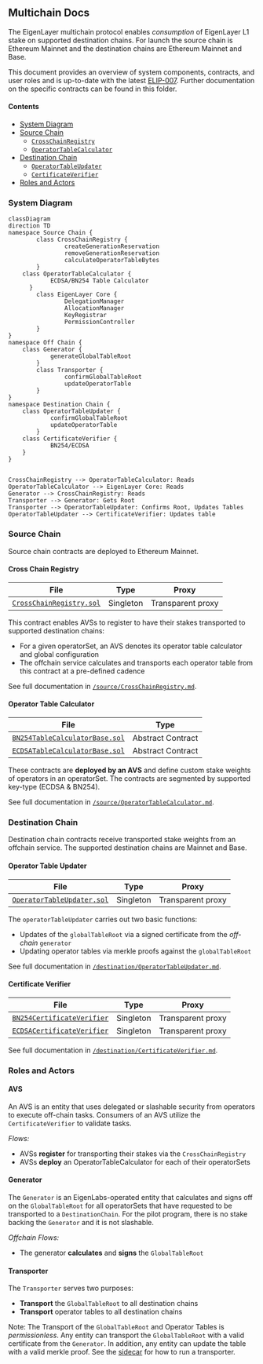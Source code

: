 [elip-007]: https://github.com/eigenfoundation/ELIPs/blob/main/ELIPs/ELIP-007.md

## Multichain Docs

The EigenLayer multichain protocol enables *consumption* of EigenLayer L1 stake on supported destination chains. For launch the source chain is Ethereum Mainnet and the destination chains are Ethereum Mainnet and Base. 

This document provides an overview of system components, contracts, and user roles and is up-to-date with the latest [ELIP-007][elip-007]. Further documentation on the specific contracts can be found in this folder. 

#### Contents

* [System Diagram](#system-diagram)
* [Source Chain](#source-chain)
    * [`CrossChainRegistry`](#cross-chain-registry)
    * [`OperatorTableCalculator`](#operator-table-calculator)
* [Destination Chain](#destination-chain)
    * [`OperatorTableUpdater`](#operator-table-updater)
    * [`CertificateVerifier`](#certificate-verifier)
* [Roles and Actors](#roles-and-actors)

### System Diagram

```mermaid
classDiagram 
direction TD
namespace Source Chain {
		class CrossChainRegistry {
				createGenerationReservation
				removeGenerationReservation
				calculateOperatorTableBytes
		}
    class OperatorTableCalculator {
		    ECDSA/BN254 Table Calculator
	  }
		class EigenLayer Core {
				DelegationManager
				AllocationManager
				KeyRegistrar
				PermissionController
		}
}
namespace Off Chain {
    class Generator {
		    generateGlobalTableRoot
		}
		class Transporter {
				confirmGlobalTableRoot
				updateOperatorTable
		}
}
namespace Destination Chain {
    class OperatorTableUpdater {
		    confirmGlobalTableRoot
		    updateOperatorTable
		}
    class CertificateVerifier {
		    BN254/ECDSA
    }
}


CrossChainRegistry --> OperatorTableCalculator: Reads
OperatorTableCalculator --> EigenLayer Core: Reads
Generator --> CrossChainRegistry: Reads
Transporter --> Generator: Gets Root
Transporter --> OperatorTableUpdater: Confirms Root, Updates Tables
OperatorTableUpdater --> CertificateVerifier: Updates table
```

### Source Chain

Source chain contracts are deployed to Ethereum Mainnet. 

#### Cross Chain Registry

| File | Type | Proxy |
| -------- | -------- | -------- |
| [`CrossChainRegistry.sol`](../../src/contracts/multichain/CrossChainRegistry.sol) | Singleton | Transparent proxy |

This contract enables AVSs to register to have their stakes transported to supported destination chains:
* For a given operatorSet, an AVS denotes its operator table calculator and global configuration
* The offchain service calculates and transports each operator table from this contract at a pre-defined cadence

See full documentation in [`/source/CrossChainRegistry.md`](./source/CrossChainRegistry.md). 

#### Operator Table Calculator

| File | Type |
| -------- | -------- |
| [`BN254TableCalculatorBase.sol`](../../src/contracts/multichain/BN254TableCalculatorBase.sol) | Abstract Contract |
| [`ECDSATableCalculatorBase.sol`](../../src/contracts/multichain/BN254TableCalculatorBase.sol) | Abstract Contract |

These contracts are **deployed by an AVS** and define custom stake weights of operators in an operatorSet. The contracts are segmented by supported key-type (ECDSA & BN254). 

See full documentation in [`/source/OperatorTableCalculator.md`](./source/OperatorTableCalculator.md).

### Destination Chain

Destination chain contracts receive transported stake weights from an offchain service. The supported destination chains are Mainnet and Base. 

#### Operator Table Updater

| File | Type | Proxy |
| -------- | -------- | -------- |
| [`OperatorTableUpdater.sol`](../../src/contracts/multichain/OperatorTableUpdater.sol) | Singleton | Transparent proxy |

The `operatorTableUpdater` carries out two basic functions:
* Updates of the `globalTableRoot` via a signed certificate from the *off-chain* `generator`
* Updating operator tables via merkle proofs against the `globalTableRoot`

See full documentation in [`/destination/OperatorTableUpdater.md`](./destination/OperatorTableUpdater.md). 

#### Certificate Verifier

| File | Type | Proxy |
| -------- | -------- | -------- |
| [`BN254CertificateVerifier`](../../src/contracts/multichain/BN254CertificateVerifier.sol) | Singleton | Transparent proxy |
| [`ECDSACertificateVerifier`](../../src/contracts/multichain/ECDSACertificateVerifier.sol) | Singleton | Transparent proxy |

See full documentation in [`/destination/CertificateVerifier.md`](./destination/CertificateVerifier.md). 

### Roles and Actors

#### AVS

An AVS is an entity that uses delegated or slashable security from operators to execute off-chain tasks. Consumers of an AVS utilize the `CertificateVerifier` to validate tasks. 

*Flows:*
* AVSs **register** for transporting their stakes via the `CrossChainRegistry`
* AVSs **deploy** an OperatorTableCalculator for each of their operatorSets

#### Generator

The `Generator` is an EigenLabs-operated entity that calculates and signs off on the `GlobalTableRoot` for all operatorSets that have requested to be transported to a `DestinationChain`. For the pilot program, there is no stake backing the `Generator` and it is not slashable. 

*Offchain Flows:*
* The generator **calculates** and **signs** the `GlobalTableRoot`

#### Transporter

The `Transporter` serves two purposes: 
* **Transport** the `GlobalTableRoot` to all destination chains
* **Transport** operator tables to all destination chains

Note: The Transport of the `GlobalTableRoot` and Operator Tables is *permissionless*. Any entity can transport the `GlobalTableRoot` with a valid certificate from the `Generator`. In addition, any entity can update the table with a valid merkle proof. See the [sidecar](https://github.com/Layr-Labs/sidecar) for how to run a transporter. 
